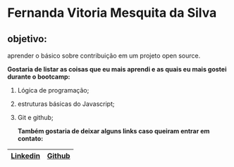 # Fernanda Vitoria Mesquita da Silva
## objetivo: 
aprender o básico sobre contribuição em um projeto open source.

   **Gostaria de listar as coisas que eu mais aprendi e as quais eu mais gostei durante o bootcamp:**
1. Lógica de programação;
2. estruturas básicas do Javascript;
3. Git e github;

   **Também gostaria de deixar alguns links caso queiram entrar em contato:**


| [Linkedin](https://www.linkedin.com/in/fernanda-vitoria-mesquita-050525192/) |[Github](https://github.com/vivi-toto)|
|-------------|-------------|
